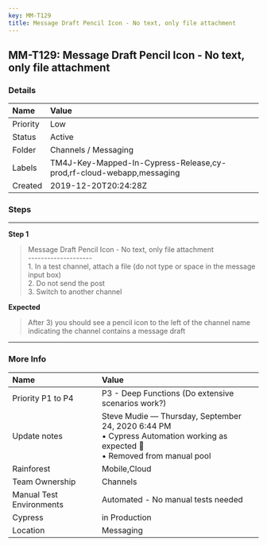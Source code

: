 ```yaml
---
key: MM-T129
title: Message Draft Pencil Icon - No text, only file attachment
---
```


## MM-T129: Message Draft Pencil Icon - No text, only file attachment

### Details

| Name     | Value                                                                |
| :------- | :------------------------------------------------------------------- |
| Priority | Low                                                                  |
| Status   | Active                                                               |
| Folder   | Channels / Messaging                                                 |
| Labels   | TM4J-Key-Mapped-In-Cypress-Release,cy-prod,rf-cloud-webapp,messaging |
| Created  | 2019-12-20T20:24:28Z                                                 |

### Steps

<hr/>

**Step 1**

> <article>Message Draft Pencil Icon - No text, only file attachment<br />--------------------<br />1. In a test channel, attach a file (do not type or space in the message input box)<br />2. Do not send the post<br />3. Switch to another channel</article>

**Expected**

> <article>After 3) you should see a pencil icon to the left of the channel name indicating the channel contains a message draft</article>

<hr/>

### More Info

| Name                     | Value                                                                                                                          |
| :----------------------- | :----------------------------------------------------------------------------------------------------------------------------- |
| Priority P1 to P4        | P3 - Deep Functions (Do extensive scenarios work?)                                                                             |
| Update notes             | Steve Mudie — Thursday, September 24, 2020 6:44 PM<br>• Cypress Automation working as expected 🎉<br>• Removed from manual pool |
| Rainforest               | Mobile,Cloud                                                                                                                   |
| Team Ownership           | Channels                                                                                                                       |
| Manual Test Environments | Automated - No manual tests needed                                                                                             |
| Cypress                  | in Production                                                                                                                  |
| Location                 | Messaging                                                                                                                      |
